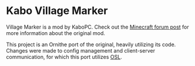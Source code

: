 # Kabo Village Marker

Village Marker is a mod by KaboPC. Check out the [Minecraft forum post](https://www.minecraftforum.net/forums/mapping-and-modding-java-edition/minecraft-mods/1288327-village-marker-mod) for more information about the original mod.

This project is an Ornithe port of the original, heavily utilizing its code. Changes were made to config management and client-server communication, for which this port utilizes [OSL](https://modrinth.com/mod/osl/).
